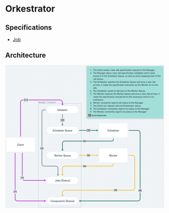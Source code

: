 # Orkestrator

## Specifications

- [Job](./spec/job.md)

## Architecture

![Orkerstrator](https://github.com/arybolovlev/orkestrator/blob/main/docs/orkestrator.png)
